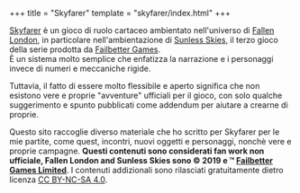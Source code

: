 +++
title = "Skyfarer"
template = "skyfarer/index.html"
+++

[Skyfarer] è un gioco di ruolo cartaceo ambientato nell'universo di [Fallen London], in particolare nell'ambientazione
di [Sunless Skies], il terzo gioco della serie prodotta da [Failbetter Games].  
È un sistema molto semplice che enfatizza la narrazione e i personaggi invece di numeri e meccaniche rigide.

Tuttavia, il fatto di essere molto flessibile e aperto significa che non esistono vere e proprie "avventure" ufficiali per il gioco,
con solo qualche suggerimento e spunto pubblicati come addendum per aiutare a crearne di proprie.

Questo sito raccoglie diverso materiale che ho scritto per Skyfarer per le mie partite, come quest, incontri, nuovi oggetti
e personaggi, nonchè vere e proprie campagne. **Questi contenuti sono considerati fan work non ufficiale,
Fallen London and Sunless Skies sono © 2019 e ™ [Failbetter Games Limited]**. I contenuti addizionali sono rilasciati
gratuitamente dietro licenza [CC BY-NC-SA 4.0].

[Skyfarer]: https://failbetter-games.itch.io/skyfarer
[Fallen London]: https://www.fallenlondon.com
[Sunless Skies]: https://www.failbettergames.com/sunless-skies/
[Failbetter Games]: https://www.failbettergames.com
[Failbetter Games Limited]: https://www.failbettergames.com
[CC BY-NC-SA 4.0]: https://creativecommons.org/licenses/by-nc-sa/4.0
